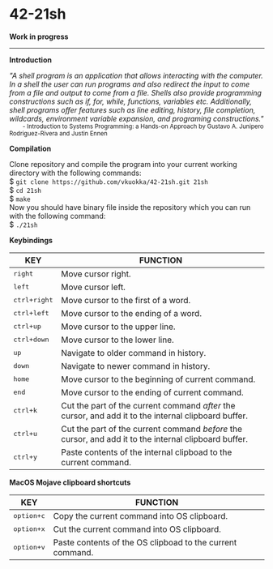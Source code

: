 # 42-21sh
**Work in progress**

___
 
**Introduction**

*"A shell program is an application that allows interacting with the computer. In a shell the user
can run programs and also redirect the input to come from a file and output to come from a
file. Shells also provide programming constructions such as if, for, while, functions, variables
etc. Additionally, shell programs offer features such as line editing, history, file completion,
wildcards, environment variable expansion, and programing constructions."*  
<sup>&nbsp;&nbsp;&nbsp;&nbsp;&nbsp;&nbsp;&nbsp;&nbsp;\- Introduction to Systems Programming: a Hands-on Approach by Gustavo A. Junipero Rodriguez-Rivera and Justin Ennen</sup>

**Compilation**

Clone repository and compile the program into your current working directory with the following commands:  
$ `git clone https://github.com/vkuokka/42-21sh.git 21sh`  
$ `cd 21sh`  
$ `make`  
Now you should have binary file inside the repository which you can run with the following command:  
$ `./21sh`  
  
**Keybindings**

| KEY  | FUNCTION |
| ------------- | ------------- |
| <kbd>right</kbd> | Move cursor right. |
| <kbd>left</kbd> | Move cursor left. |
| <kbd>ctrl+right</kbd> | Move cursor to the first of a word. |
| <kbd>ctrl+left</kbd> | Move cursor to the ending of a word. |
| <kbd>ctrl+up</kbd> | Move cursor to the upper line. |
| <kbd>ctrl+down</kbd> | Move cursor to the lower line. |
| <kbd>up</kbd> | Navigate to older command in history. |
| <kbd>down</kbd> | Navigate to newer command in history. |
| <kbd>home</kbd> | Move cursor to the beginning of current command. |
| <kbd>end</kbd> | Move cursor to the ending of current command. |
| <kbd>ctrl+k</kbd> | Cut the part of the current command *after* the cursor, and add it to the internal clipboard buffer. |
| <kbd>ctrl+u</kbd> | Cut the part of the current command *before* the cursor, and add it to the internal clipboard buffer. |
| <kbd>ctrl+y</kbd> | Paste contents of the internal clipboad to the current command. |

**MacOS Mojave clipboard shortcuts**

| KEY  | FUNCTION |
| ------------- | ------------- |
| <kbd>option+c</kbd> | Copy the current command into OS clipboard. |
| <kbd>option+x</kbd> | Cut the current command into OS clipboard. |
| <kbd>option+v</kbd> | Paste contents of the OS clipboad to the current command. |
